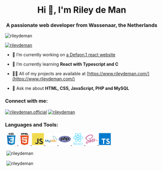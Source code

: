 <h1 align="center">Hi 👋, I'm Riley de Man</h1>
<h3 align="center">A passionate web developer from Wassenaar, the Netherlands</h3>

<p align="left"> <img src="https://komarev.com/ghpvc/?username=rileydeman&label=Profile%20views&color=8000ff&style=flat" alt="rileydeman" /> </p>

<p align="left"> <a href="https://github.com/ryo-ma/github-profile-trophy"><img src="https://github-profile-trophy.vercel.app/?username=rileydeman&theme=radical" alt="rileydeman" /></a> </p>

- 🔭 I’m currently working on [a Defqon.1 react website](https://github.com/rileydeman/defqon1-react-website)

- 🌱 I’m currently learning **React with Typescript and C**

- 👨‍💻 All of my projects are available at [https://www.rileydeman.com/](https://www.rileydeman.com/)

- 💬 Ask me about **HTML, CSS, JavaScript, PHP and MySQL**

<h3 align="left">Connect with me:</h3>
<p align="left">
<a href="https://instagram.com/rileydeman.official" target="blank"><img align="center" src="https://raw.githubusercontent.com/rahuldkjain/github-profile-readme-generator/master/src/images/icons/Social/instagram.svg" alt="rileydeman.official" height="30" width="40" /></a>
<a href="https://www.youtube.com/c/rileydeman" target="blank"><img align="center" src="https://raw.githubusercontent.com/rahuldkjain/github-profile-readme-generator/master/src/images/icons/Social/youtube.svg" alt="rileydeman" height="30" width="40" /></a>
</p>

<h3 align="left">Languages and Tools:</h3>
<p align="left"> <a href="https://www.w3schools.com/css/" target="_blank" rel="noreferrer"> <img src="https://raw.githubusercontent.com/devicons/devicon/master/icons/css3/css3-original-wordmark.svg" alt="css3" width="40" height="40"/> </a> <a href="https://www.w3.org/html/" target="_blank" rel="noreferrer"> <img src="https://raw.githubusercontent.com/devicons/devicon/master/icons/html5/html5-original-wordmark.svg" alt="html5" width="40" height="40"/> </a> <a href="https://developer.mozilla.org/en-US/docs/Web/JavaScript" target="_blank" rel="noreferrer"> <img src="https://raw.githubusercontent.com/devicons/devicon/master/icons/javascript/javascript-original.svg" alt="javascript" width="40" height="40"/> </a> <a href="https://www.mysql.com/" target="_blank" rel="noreferrer"> <img src="https://raw.githubusercontent.com/devicons/devicon/master/icons/mysql/mysql-original-wordmark.svg" alt="mysql" width="40" height="40"/> </a> <a href="https://www.php.net" target="_blank" rel="noreferrer"> <img src="https://raw.githubusercontent.com/devicons/devicon/master/icons/php/php-original.svg" alt="php" width="40" height="40"/> </a> <a href="https://reactjs.org/" target="_blank" rel="noreferrer"> <img src="https://raw.githubusercontent.com/devicons/devicon/master/icons/react/react-original-wordmark.svg" alt="react" width="40" height="40"/> </a> <a href="https://sass-lang.com" target="_blank" rel="noreferrer"> <img src="https://raw.githubusercontent.com/devicons/devicon/master/icons/sass/sass-original.svg" alt="sass" width="40" height="40"/> </a> <a href="https://www.typescriptlang.org/" target="_blank" rel="noreferrer"> <img src="https://raw.githubusercontent.com/devicons/devicon/master/icons/typescript/typescript-original.svg" alt="typescript" width="40" height="40"/> </a> </p>

<p>&nbsp;<img align="center" src="https://github-readme-stats.vercel.app/api?username=rileydeman&show_icons=true&theme=midnight-purple&locale=en" alt="rileydeman" /></p>
<p>&nbsp;<img align="center" src="https://github-readme-stats.vercel.app/api/top-langs/?username=rileydeman&layout=compact&theme=midnight-purple" alt="rileydeman" /></p>
